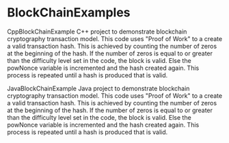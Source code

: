 # BlockChainExamples

CppBlockChainExample
C++ project to demonstrate blockchain cryptography transaction model.  This code uses "Proof of Work" to a create a valid transaction hash.  This is achieved by counting the number of zeros at the beginning of the hash.  If the number of zeros is equal to or greater than the difficulty level set in the code, the block is valid. Else the powNonce variable is incremented and the hash created again. This process is repeated until a hash is produced that is valid.


JavaBlockChainExample
Java project to demonstrate blockchain cryptography transaction model.  This code uses "Proof of Work" to a create a valid transaction hash.  This is achieved by counting the number of zeros at the beginning of the hash.  If the number of zeros is equal to or greater than the difficulty level set in the code, the block is valid. Else the powNonce variable is incremented and the hash created again. This process is repeated until a hash is produced that is valid.